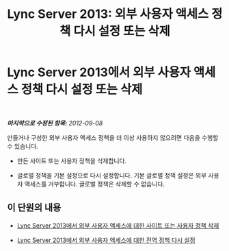 ﻿---
title: 'Lync Server 2013: 외부 사용자 액세스 정책 다시 설정 또는 삭제'
TOCTitle: 외부 사용자 액세스 정책 다시 설정 또는 삭제
ms:assetid: 5f9b4528-f4f1-4d52-816d-156c3c7298ad
ms:mtpsurl: https://technet.microsoft.com/ko-kr/library/Gg521003(v=OCS.15)
ms:contentKeyID: 49303785
ms.date: 08/24/2015
mtps_version: v=OCS.15
ms.translationtype: HT
---

# Lync Server 2013에서 외부 사용자 액세스 정책 다시 설정 또는 삭제

 

_**마지막으로 수정된 항목:** 2012-09-08_

만들거나 구성한 외부 사용자 액세스 정책을 더 이상 사용하지 않으려면 다음을 수행할 수 있습니다.

  - 만든 사이트 또는 사용자 정책을 삭제합니다.

  - 글로벌 정책을 기본 설정으로 다시 설정합니다. 기본 글로벌 정책 설정은 외부 사용자 액세스를 거부합니다. 글로벌 정책은 삭제할 수 없습니다.

## 이 단원의 내용

  - [Lync Server 2013에서 외부 사용자 액세스에 대한 사이트 또는 사용자 정책 삭제](lync-server-2013-delete-a-site-or-user-policy-for-external-user-access.md)

  - [Lync Server 2013에서 외부 사용자 액세스에 대한 전역 정책 다시 설정](lync-server-2013-reset-the-global-policy-for-external-user-access.md)

